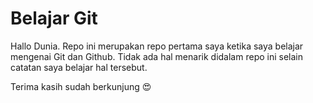 # Belajar Git
Hallo Dunia. Repo ini merupakan repo pertama saya ketika saya belajar mengenai Git dan Github. Tidak ada hal menarik didalam repo ini selain catatan saya belajar hal tersebut.


Terima kasih sudah berkunjung :heart_eyes: